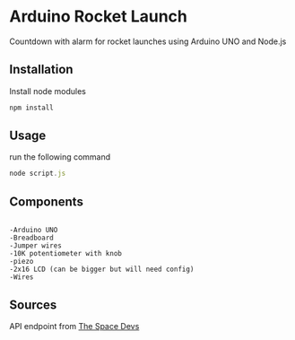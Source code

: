 # Arduino Rocket Launch 

Countdown with alarm for rocket launches using Arduino UNO and Node.js

## Installation

Install node modules

```bash
npm install
```

## Usage
run the following command

```javascript
node script.js
```

## Components
```

-Arduino UNO
-Breadboard
-Jumper wires
-10K potentiometer with knob
-piezo
-2x16 LCD (can be bigger but will need config)
-Wires
```
## Sources
API endpoint from [The Space Devs](https://thespacedevs.com/)
